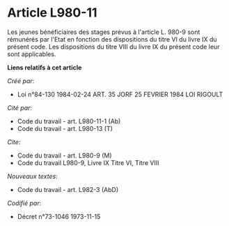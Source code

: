 # Article L980-11

Les jeunes bénéficiaires des stages prévus à l'article L. 980-9 sont rémunérés par l'Etat en fonction des dispositions du
titre VI du livre IX du présent code. Les dispositions du titre VIII du livre IX du présent code leur sont applicables.

**Liens relatifs à cet article**

_Créé par_:

  - Loi n°84-130 1984-02-24 ART. 35 JORF 25 FEVRIER 1984 LOI RIGOULT

_Cité par_:

  - Code du travail - art. L980-11-1 (Ab)
  - Code du travail - art. L980-13 (T)

_Cite_:

  - Code du travail - art. L980-9 (M)
  - Code du travail L980-9, Livre IX Titre VI, Titre VIII

_Nouveaux textes_:

  - Code du travail - art. L982-3 (AbD)

_Codifié par_:

  - Décret n°73-1046 1973-11-15
